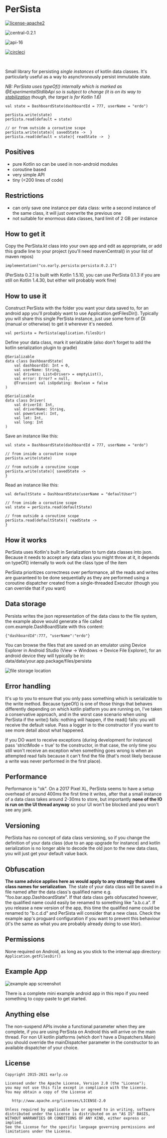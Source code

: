 # PerSista

[![license-apache2](https://img.shields.io/badge/license-Apache%202-blue.svg)](https://github.com/erdo/persista/blob/main/LICENSE.txt)

![central-0.2.1](https://img.shields.io/badge/central-0.2.1-green.svg)

![api-16](https://img.shields.io/badge/api-16%2B-orange.svg)

[![circleci](https://circleci.com/gh/erdo/persista/tree/main.svg?style=shield)](https://circleci.com/gh/erdo/persista/tree/main)

<br/>

Small library for persisting _single instances_ of kotlin data classes. It's particularly useful as a way to asynchronously persist immutable state.

_NB: PerSista uses typeOf() internally which is marked as @ExperimentalStdlibApi so is subject to change (it is on its way to [stabilization](https://youtrack.jetbrains.com/issue/KT-45396) though, the target is for Kotlin 1.6)_


```
val state = DashboardState(dashboardId = 777, userName = "erdo")

perSista.write(state)
perSista.read(default = state)

// or from outside a coroutine scope
perSista.write(state){ savedState ->  }
perSista.read(default = state){ readState ->  }

```

## Positives
- pure Kotlin so can be used in non-android modules
- coroutine based
- very simple API
- tiny (<200 lines of code)

## Restrictions
- can only save one instance per data class: write a second instance of the same class, it will just overwrite the previous one
- not suitable for enormous data classes, hard limit of 2 GB per instance

## How to get it

Copy the PerSista.kt class into your own app and edit as appropriate, or add this gradle line to your project (you'll need mavenCentral() in your list of maven repos)

```
implementation("co.early.persista:persista:0.2.1")
```
(PerSista 0.2.1 is built with Kotlin 1.5.10, you can use PerSista 0.1.3 if you are still on Kotlin 1.4.30, but either will probably work fine)

## How to use it

Construct PerSista with the folder you want your data saved to, for an android app you'll probably want to use Application.getFilesDir(). Typically you will share this single PerSista instance, just use some form of DI (manual or otherwise) to get it wherever it's needed.

```
val perSista = PerSista(application.filesDir)

```

Define your data class, mark it serializable (also don't forget to add the kotlin serialization plugin to gradle)

```
@Serializable
data class DashboardState(
    val dashboardId: Int = 0,
    val userName: String,
    val drivers: List<Driver> = emptyList(),
    val error: Error? = null,
    @Transient val isUpdating: Boolean = false
)

@Serializable
data class Driver(
    val driverId: Int,
    val driverName: String,
    val powerLevel: Int,
    val lat: Int,
    val long: Int
)
```

Save an instance like this:

```
val state = DashboardState(dashboardId = 777, userName = "erdo")

// from inside a coroutine scope
perSista.write(state)

// from outside a coroutine scope
perSista.write(state){ savedState ->
}
```

Read an instance like this:
```
val defaultState = DashboardState(userName = "defaultUser")

// from inside a coroutine scope
val state = perSista.read(defaultState)

// from outside a coroutine scope
perSista.read(defaultState){ readState ->
}
```

## How it works

PerSista uses Kotlin's built in Serialization to turn data classes into json. Because it needs to accept any data class you might throw at it, it depends on typeOf() internally to work out the class type of the item

PerSista prioritizes correctness over performance, all the reads and writes are guaranteed to be done sequentially as they are performed using a coroutine dispatcher created from a single-threaded Executor (though you can override that if you want)

## Data storage

Persista writes the json representation of the data class to the file system, the example above would generate a file called com.example.DashBoardState with this content:

```
{"dashboardId":777, "userName":"erdo"}
```

You can browse the files that are saved on an emulator using Device Explorer in Android Studio (View -> Windows -> Device File Explorer), for an android device they will typically be in: data/data/your.app.package/files/persista

![file storage location](filestorage.png)

## Error handling

It's up to you to ensure that you only pass something which is serializable to the write method. Because typeOf() is one of those things that behaves differently depending on which kotlin platform you are running on, I've taken a conservative approach, and in the worst case scenario when using PerSista if the write() fails: nothing will happen, if the read() fails: you will receive the default value. Pass a logger in to the constructor if you want to see more detail about what happened.

If you DO want to receive exceptions (during development for instance) pass 'strictMode = true' to the constructor, in that case, the only time you still won't receive an exception when something goes wrong is when an attempted read fails because it can't find the file (that's most likely because a write was never performed in the first place).

## Performance
Performance is "ok". On a 2017 Pixel XL, PerSista seems to have a setup overhead of around 400ms the first time it writes, after that a small instance of a data class takes around 2-30ms to store, but importantly **none of the IO is run on the UI thread anyway** so your UI won't be blocked and you won't see any jank.

## Versioning
PerSista has no concept of data class versioning, so if you change the definition of your data class (due to an app upgrade for instance) and kotlin serialization is no longer able to decode the old json to the new data class, you will just get your default value back.

## Obfuscation
**The same advice applies here as would apply to any strategy that uses class names for serialization**. The state of your data class will be saved in a file named after the data class's qualified name e.g. "foo.bar.app.DashboardState". If that data class gets obfuscated however, the qualified name could easily be renamed to something like "a.b.c.a". If you release a new version of the app, this time the qualified name could be renamed to "b.c.d.d" and PerSista will consider that a new class. Check the example app's proguard configuration if you want to prevent this behaviour (it's the same as what you are probably already doing to use ktor).

## Permissions
None required on Android, as long as you stick to the internal app directory: `Application.getFilesDir()`

## Example App

![example app screenshot](exampleapp.png)

There is a complete mini example android app in this repo if you need something to copy-paste to get started.

## Anything else
The non-suspend APIs invoke a functional parameter when they are complete, if you are using PerSista on Android this will arrive on the main thread. For non UI kotlin platforms (which don't have a Dispatchers.Main) you should override the mainDispatcher parameter in the constructor to an available dispatcher of your choice.

## License

    Copyright 2015-2021 early.co

    Licensed under the Apache License, Version 2.0 (the "License");
    you may not use this file except in compliance with the License.
    You may obtain a copy of the License at

       http://www.apache.org/licenses/LICENSE-2.0

    Unless required by applicable law or agreed to in writing, software
    distributed under the License is distributed on an "AS IS" BASIS,
    WITHOUT WARRANTIES OR CONDITIONS OF ANY KIND, either express or implied.
    See the License for the specific language governing permissions and
    limitations under the License.
